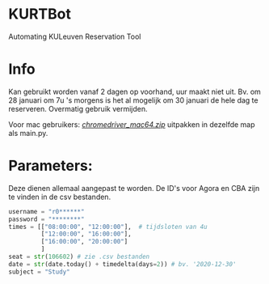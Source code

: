 # KURTBot
Automating KULeuven Reservation Tool

# Info
Kan gebruikt worden vanaf 2 dagen op voorhand, uur maakt niet uit.
Bv. om 28 januari om 7u 's morgens is het al mogelijk om 30 januari de hele dag te reserveren.
Overmatig gebruik vermijden.

Voor mac gebruikers:
[_chromedriver_mac64.zip_](https://chromedriver.storage.googleapis.com/index.html?path=88.0.4324.27/) uitpakken in dezelfde map als main.py.

# Parameters:
Deze dienen allemaal aangepast te worden. De ID's voor Agora en CBA zijn te vinden in de csv bestanden.
```python
username = "r0******"
password = "********"
times = [["08:00:00", "12:00:00"],  # tijdsloten van 4u
         ["12:00:00", "16:00:00"],
         ["16:00:00", "20:00:00"]
         ]
seat = str(106602) # zie .csv bestanden
date = str(date.today() + timedelta(days=2)) # bv. '2020-12-30'
subject = "Study"
```
